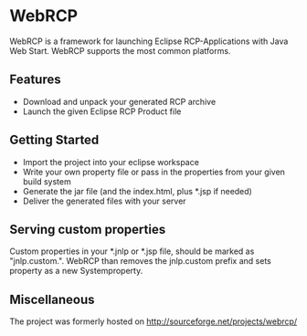 # WebRCP

WebRCP is a framework for launching Eclipse RCP-Applications with Java Web Start. WebRCP supports the most common platforms.

## Features

* Download and unpack your generated RCP archive
* Launch the given Eclipse RCP Product file

## Getting Started

* Import the project into your eclipse workspace
* Write your own property file or pass in the properties from your given build system
* Generate the jar file (and the index.html, plus *.jsp if needed)
* Deliver the generated files with your server

## Serving custom properties
Custom properties in your *.jnlp or *.jsp file, should be marked as "jnlp.custom.".
WebRCP than removes the jnlp.custom prefix and sets property as a new Systemproperty.

## Miscellaneous

The project was formerly hosted on http://sourceforge.net/projects/webrcp/
